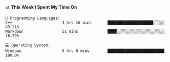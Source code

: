 
<!--START_SECTION:waka-->
📊 **This Week I Spent My Time On** 

```text
💬 Programming Languages: 
C++                      4 hrs 16 mins       ████████████████████░░░░░   83.21% 
Markdown                 51 mins             ████░░░░░░░░░░░░░░░░░░░░░   16.79%

💻 Operating System: 
Windows                  5 hrs 8 mins        █████████████████████████   100.0%

```


<!--END_SECTION:waka-->
